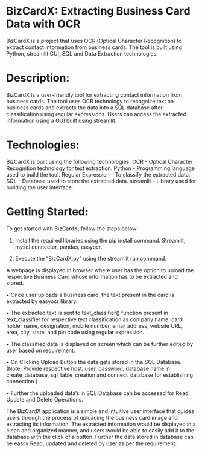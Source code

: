 # BizCardX: Extracting Business Card Data with OCR

BizCardX is a project that uses OCR (Optical Character Recognition) to extract contact information from business cards. The tool is built using Python, streamlit GUI, SQL and Data Extraction technologies.

# Description:
BizCardX is a user-friendly tool for extracting contact information from business cards. The tool uses OCR technology to recognize text on business cards and extracts the data into a SQL database after classification using regular expressions. Users can access the extracted information using a GUI built using streamlit.

# Technologies:
BizCardX is built using the following technologies:
OCR - Optical Character Recognition technology for text extraction.
Python - Programming language used to build the tool.
Regular Expression – To classify the extracted data.
SQL - Database used to store the extracted data.
streamlit - Library used for building the user interface.

# Getting Started:
To get started with BizCardX, follow the steps below:

1.	Install the required libraries using the pip install command.
Streamlit, mysql.connector, pandas, easyocr.

2.	Execute the “BizCardX.py” using the streamlit run command.

A webpage is displayed in browser where user has the option to upload the respective Business Card whose information has to be extracted and stored.

•	Once user uploads a business card, the text present in the card is extracted by easyocr library.

•	The extracted text is sent to text_classifier() function present in text_classifier for respective text classification as  company name, card holder name, designation, mobile number, email address, website URL, area, city, state, and pin code using regular expression.

•	The classified data is displayed on screen which can be further edited by user based on requirement.

•	On Clicking Upload Button the data gets stored in the SQL Database. (Note: Provide respective host, user, password, database name in create_database, sql_table_creation and connect_database for establishing connection.)

•	Further the uploaded data’s in SQL Database can be accessed for Read, Update and Delete Operations.

The BizCardX application is a simple and intuitive user interface that guides users through the process of uploading the business card image and extracting its information. The extracted information would be displayed in a clean and organized manner, and users would be able to easily add it to the database with the click of a button. Further the data stored in database can be easily Read, updated and deleted by user as per the requirement.
